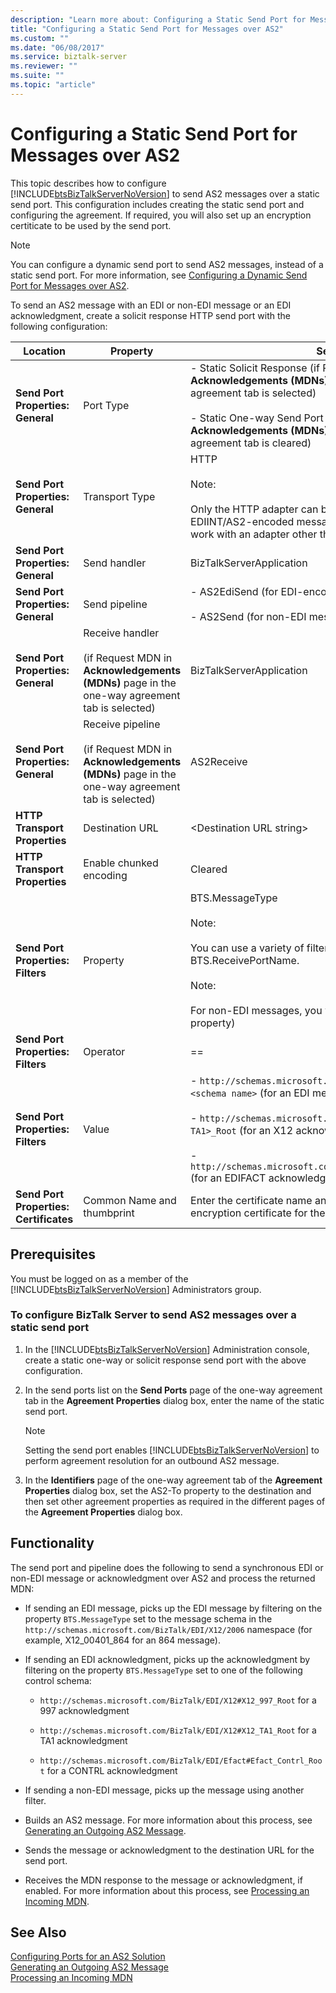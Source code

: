 ```yaml
---
description: "Learn more about: Configuring a Static Send Port for Messages over AS2"
title: "Configuring a Static Send Port for Messages over AS2"
ms.custom: ""
ms.date: "06/08/2017"
ms.service: biztalk-server
ms.reviewer: ""
ms.suite: ""
ms.topic: "article"
---
```

# Configuring a Static Send Port for Messages over AS2
This topic describes how to configure [!INCLUDE[btsBizTalkServerNoVersion](../includes/btsbiztalkservernoversion-md.md)] to send AS2 messages over a static send port. This configuration includes creating the static send port and configuring the agreement. If required, you will also set up an encryption certiticate to be used by the send port.  
  
> [!NOTE]
>  You can configure a dynamic send port to send AS2 messages, instead of a static send port. For more information, see [Configuring a Dynamic Send Port for Messages over AS2](../core/configuring-a-dynamic-send-port-for-messages-over-as2.md).  
  
 To send an AS2 message with an EDI or non-EDI message or an EDI acknowledgment, create a solicit response HTTP send port with the following configuration:  
  
|Location|Property|Setting|  
|--------------|--------------|-------------|  
|**Send Port Properties: General**|Port Type|- Static Solicit Response (if Request MDN in **Acknowledgements (MDNs)** page in the one-way agreement tab is selected)<br /><br /> - Static One-way Send Port (if Request MDN in **Acknowledgements (MDNs)** page in the one-way agreement tab is cleared)|  
|**Send Port Properties: General**|Transport Type|HTTP<br /><br /> Note:<br /><br /> Only the HTTP adapter can be used for transporting EDIINT/AS2-encoded messages. This transport will not work with an adapter other than the HTTP adapter.|  
|**Send Port Properties: General**|Send handler|BizTalkServerApplication|  
|**Send Port Properties: General**|Send pipeline|- AS2EdiSend (for EDI-encoded messages)<br /><br /> - AS2Send (for non-EDI messages)|  
|**Send Port Properties: General**|Receive handler<br /><br /> (if Request MDN in **Acknowledgements (MDNs)** page in the one-way agreement tab is selected)|BizTalkServerApplication|  
|**Send Port Properties: General**|Receive pipeline<br /><br /> (if Request MDN in **Acknowledgements (MDNs)** page in the one-way agreement tab is selected)|AS2Receive|  
|**HTTP Transport Properties**|Destination URL|\<Destination URL string\>|  
|**HTTP Transport Properties**|Enable chunked encoding|Cleared|  
|**Send Port Properties: Filters**|Property|BTS.MessageType<br /><br /> Note:<br /><br /> You can use a variety of filter expression, including using BTS.ReceivePortName.<br /><br /> Note:<br /><br /> For non-EDI messages, you will have to filter on a different property)|  
|**Send Port Properties: Filters**|Operator|==|  
|**Send Port Properties: Filters**|Value|- `http://schemas.microsoft.com/BizTalk/EDI/X12/2006#<schema name>` (for an EDI message)<br /><br /> -                   `http://schemas.microsoft.com/Edi/X12#X12_<997 or TA1>_Root` (for an X12 acknowledgment)<br /><br /> -                   `http://schemas.microsoft.com/Edi/Efact#Efact_Contrl_Root` (for an EDIFACT acknowledgment)|  
|**Send Port Properties: Certificates**|Common Name  and thumbprint|Enter the certificate name and thumbprint if using an encryption certificate for the outbound AS2 message.|  
  
## Prerequisites  
 You must be logged on as a member of the [!INCLUDE[btsBizTalkServerNoVersion](../includes/btsbiztalkservernoversion-md.md)] Administrators group.  
  
### To configure BizTalk Server to send AS2 messages over a static send port  
  
1. In the [!INCLUDE[btsBizTalkServerNoVersion](../includes/btsbiztalkservernoversion-md.md)] Administration console, create a static one-way or solicit response send port with the above configuration.  
  
2. In the send ports list on the **Send Ports** page of the one-way agreement tab in the **Agreement Properties** dialog box, enter the name of the static send port.  
  
   > [!NOTE]
   >  Setting the send port enables [!INCLUDE[btsBizTalkServerNoVersion](../includes/btsbiztalkservernoversion-md.md)] to perform agreement resolution for an outbound AS2 message.  
  
3. In the **Identifiers** page of the one-way agreement tab of the **Agreement Properties** dialog box, set the AS2-To property to the destination and then set other agreement properties as required in the different pages of the **Agreement Properties** dialog box.  
  
## Functionality  
 The send port and pipeline does the following to send a synchronous EDI or non-EDI message or acknowledgment over AS2 and process the returned MDN:  
  
-   If sending an EDI message, picks up the EDI message by filtering on the property `BTS.MessageType` set to the message schema in the `http://schemas.microsoft.com/BizTalk/EDI/X12/2006` namespace (for example, X12_00401_864 for an 864 message).  
  
-   If sending an EDI acknowledgment, picks up the acknowledgment by filtering on the property `BTS.MessageType` set to one of the following control schema:  
  
    -   `http://schemas.microsoft.com/BizTalk/EDI/X12#X12_997_Root` for a 997 acknowledgment  
  
    -   `http://schemas.microsoft.com/BizTalk/EDI/X12#X12_TA1_Root` for a TA1 acknowledgment  
  
    -   `http://schemas.microsoft.com/BizTalk/EDI/Efact#Efact_Contrl_Root` for a CONTRL acknowledgment  
  
-   If sending a non-EDI message, picks up the message using another filter.  
  
-   Builds an AS2 message. For more information about this process, see [Generating an Outgoing AS2 Message](../core/generating-an-outgoing-as2-message.md).  
  
-   Sends the message or acknowledgment to the destination URL for the send port.  
  
-   Receives the MDN response to the message or acknowledgment, if enabled. For more information about this process, see [Processing an Incoming MDN](../core/processing-an-incoming-mdn.md).  
  
## See Also  
 [Configuring Ports for an AS2 Solution](../core/configuring-ports-for-an-as2-solution.md)   
 [Generating an Outgoing AS2 Message](../core/generating-an-outgoing-as2-message.md)   
 [Processing an Incoming MDN](../core/processing-an-incoming-mdn.md)

